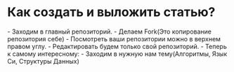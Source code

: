 <h1>Как создать и выложить статью?</h1>
- Заходим в главный репозиторий.
- Делаем Fork(Это копирование репозитория себе)
- Посмотреть ваши репозитории можно в верхнем правом углу.
- Редактировать будем только свой репозиторий.
- Теперь к самому интересному:
- Заходим в нужную нам тему(Алгоритмы, Язык Си, Структуры Данных)
